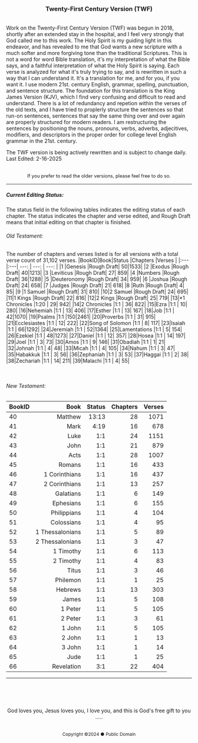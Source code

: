 <h3 style="text-align: center;">Twenty-First Century Version (TWF)</h3>
<br>
Work on the Twenty-First Century Version (TWF) was begun in 2018, shortly after an extended stay in the hospital, and I feel very strongly that God called me to this work. The Holy Spirit is my guiding light in this endeavor, and has revealed to me that God wants a new scripture with a much softer and more forgiving tone than the traditional Scriptures. This is not a word for word Bible translation, it's my interpretation of what the Bible says, and a faithful interpretation of what the Holy Spirit is saying. Each verse is analyzed for what it's truly trying to say, and is rewritten in such a way that I can understand it. It's a translation for me, and for you, if you want it. I use modern 21st. century English, grammar, spelling, punctuation, and sentence structure. The foundation for this translation is the King James Version (KJV), which I find very confusing and difficult to read and understand. There is a lot of redundancy and repetion within the verses of the old texts, and I have tried to proplerly structure the sentences so that run-on sentences, sentences that say the same thing over and over again are properly structured for modern readers. I am restructuring the sentences by positioning the nouns, pronouns, verbs, adverbs, adjecitives, modifiers, and descriptors in the proper order for college level English grammar in the 21st. century.

The TWF version is being actively rewritten and is subject to change daily.
<br>
Last Edited: 2-16-2025
<br><br>
<p style="font-size: .8rem; text-align: center;">If you prefer to read the older versions, please feel free to do so.</>

<br>

---

##### Current Editing Status:
The status field in the following tables indicates the editing status of each chapter. The status indicates the chapter and verse edited, and Rough Draft means that initial editing on that chapter is finished.

###### Old Testament:
The number of chapters and verses listed is for all versions with a total verse count of 31,102 verses.
|BookID|Book|Status |Chapters   |Verses  |
|:---  |:---| ---:  | ---:      | ---:   |
|1 |Genesis         |Rough Draft| 50|1533|
|2 |Exodus          |Rough Draft| 40|1213|
|3 |Leviticus       |Rough Draft| 27| 859|
|4 |Numbers         |Rough Draft| 36|1288|
|5 |Deuteronomy     |Rough Draft| 34| 959|
|6 |Joshua          |Rough Draft| 24| 658|
|7 |Judges          |Rough Draft| 21| 618|
|8 |Ruth            |Rough Draft|  4|  85|
|9 |1 Samuel        |Rough Draft| 31| 810|
|10|2 Samuel        |Rough Draft| 24| 695|
|11|1 Kings         |Rough Draft| 22| 816|
|12|2 Kings         |Rough Draft| 25| 719|
|13|*1 Chronicles   |1:20       | 29| 942|
|14|2 Chronicles    |1:1        | 36| 822|
|15|Ezra            |1:1        | 10| 280|
|16|Nehemiah        |1:1        | 13| 406|
|17|Esther          |1:1        | 13| 167|
|18|Job             |1:1        | 42|1070|
|19|Psalms          |1:1        |150|2461|
|20|Proverbs        |1:1        | 31| 915|
|21|Ecclesiastes    |1:1        | 12| 222|
|22|Song of Solomon |1:1        |  8| 117|
|23|Isaiah          |1:1        | 66|1292|
|24|Jeremiah        |1:1        | 52|1364|
|25|Lamentations    |1:1        |  5| 154|
|26|Ezekiel         |1:1        | 48|1273|
|27|Daniel          |1:1        | 12| 357|
|28|Hosea           |1:1        | 14| 197|
|29|Joel            |1:1        |  3|  73|
|30|Amos            |1:1        |  9| 146|
|31|Obadiah         |1:1        |  1|  21|
|32|Johnah          |1:1        |  4|  48|
|33|Micah           |1:1        |  4| 105|
|34|Nahum           |1:1        |  3|  47|
|35|Habakkuk        |1:1        |  3|  56|
|36|Zephaniah       |1:1        |  3|  53|
|37|Haggai          |1:1        |  2|  38|
|38|Zechariah       |1:1        | 14| 211|
|39|Malachi         |1:1        |  4|  55|

<br>

###### New Testament:
|BookID|Book|Status |Chapters   |Verses  |
|:---  |---:| ---:  | ---:      | ---:   |
|40|Matthew         |13:13      | 28|1071|
|41|Mark            |4:19       | 16| 678|
|42|Luke            |1:1        | 24|1151|
|43|John            |1:1        | 21| 879|
|44|Acts            |1:1        | 28|1007|
|45|Romans          |1:1        | 16| 433|
|46|1 Corinthians   |1:1        | 16| 437|
|47|2 Corinthians   |1:1        | 13| 257|
|48|Galatians       |1:1        |  6| 149|
|49|Ephesians       |1:1        |  6| 155|
|50|Philippians     |1:1        |  4| 104|
|51|Colossians      |1:1        |  4|  95|
|52|1 Thessalonians |1:1        |  5|  89|
|53|2 Thessalonians |1:1        |  3|  47|
|54|1 Timothy       |1:1        |  6| 113|
|55|2 Timothy       |1:1        |  4|  83|
|56|Titus           |1:1        |  3|  46|
|57|Philemon        |1:1        |  1|  25|
|58|Hebrews         |1:1        | 13| 303|
|59|James           |1:1        |  5| 108|
|60|1 Peter         |1:1        |  5| 105|
|61|2 Peter         |1:1        |  3|  61|
|62|1 John          |1:1        |  5| 105|
|63|2 John          |1:1        |  1|  13|
|64|3 John          |1:1        |  1|  14|
|65|Jude            |1:1        |  1|  25|
|66|Revelation      |3:1        | 22| 404|

---

<br><br><br>

<p style="text-align: center;">God loves you, Jesus loves you, I love you, and this is God's free gift to you .....</><br><br>
<p style="font-size: .75rem; text-align: center;">Copyright ©2024 ● Public Domain</p>